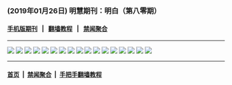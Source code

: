 ### (2019年01月26日) 明慧期刊：明白（第八零期）

#### [手机版期刊](../mingbai-mobile/80.md) &nbsp;&nbsp;|&nbsp;&nbsp; [翻墙教程](https://github.com/gfw-breaker/guides/) &nbsp;&nbsp;|&nbsp;&nbsp; [禁闻聚合](https://github.com/gfw-breaker/banned-news/)
---

<img src="http://qikan.minghui.org/mhqkpage/qikanimage/2019/01/25/mingbai-80-read-online1.png"/> 

<img src="http://qikan.minghui.org/mhqkpage/qikanimage/2019/01/25/mingbai-80-read-online2.png"/> 

<img src="http://qikan.minghui.org/mhqkpage/qikanimage/2019/01/25/mingbai-80-read-online3.png"/> 

<img src="http://qikan.minghui.org/mhqkpage/qikanimage/2019/01/25/mingbai-80-read-online4.png"/> 

<img src="http://qikan.minghui.org/mhqkpage/qikanimage/2019/01/25/mingbai-80-read-online5.png"/> 

<img src="http://qikan.minghui.org/mhqkpage/qikanimage/2019/01/25/mingbai-80-read-online6.png"/> 

<img src="http://qikan.minghui.org/mhqkpage/qikanimage/2019/01/25/mingbai-80-read-online7.png"/> 

<img src="http://qikan.minghui.org/mhqkpage/qikanimage/2019/01/25/mingbai-80-read-online8.png"/> 

<img src="http://qikan.minghui.org/mhqkpage/qikanimage/2019/01/25/mingbai-80-read-online9.png"/> 

<img src="http://qikan.minghui.org/mhqkpage/qikanimage/2019/01/25/mingbai-80-read-online10.png"/> 

<img src="http://qikan.minghui.org/mhqkpage/qikanimage/2019/01/25/mingbai-80-read-online11.png"/> 

<img src="http://qikan.minghui.org/mhqkpage/qikanimage/2019/01/25/mingbai-80-read-online12.png"/> 

<img src="http://qikan.minghui.org/mhqkpage/qikanimage/2019/01/25/mingbai-80-read-online13.png"/> 

<img src="http://qikan.minghui.org/mhqkpage/qikanimage/2019/01/25/mingbai-80-read-online14.png"/> 

<img src="http://qikan.minghui.org/mhqkpage/qikanimage/2019/01/25/mingbai-80-read-online15.png"/> 

<img src="http://qikan.minghui.org/mhqkpage/qikanimage/2019/01/25/mingbai-80-read-online16.png"/> 

<img src="http://qikan.minghui.org/mhqkpage/qikanimage/2019/01/25/mingbai-80-read-online17.png"/> 



---

#### [首页](../../../..) &nbsp;|&nbsp; [禁闻聚合](https://github.com/gfw-breaker/banned-news) &nbsp;|&nbsp; [手把手翻墙教程](https://github.com/gfw-breaker/guides) 
